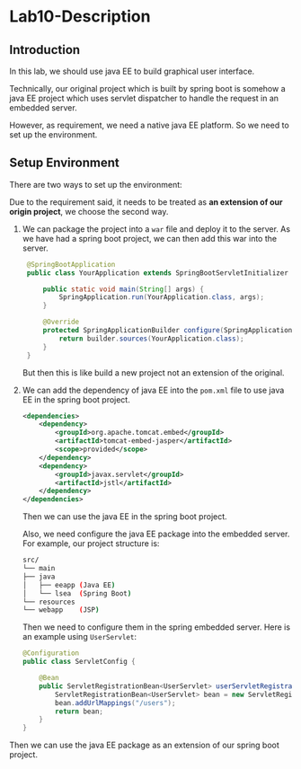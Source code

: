 # Lab10-Description


## Introduction
In this lab, we should use java EE to build graphical user interface.

Technically, our original project which is built by spring boot is somehow a java EE project which uses
servlet dispatcher to handle the request in an embedded server. 

However, as requirement, we need a native java EE platform. So we need to set up the environment.

## Setup Environment
There are two ways to set up the environment:

Due to the requirement said, it needs to be treated as **an extension of our origin project**, we choose the second way.

1. We can package the project into a `war` file and deploy it to the server. As we have had a spring
boot project, we can then add this war into the server.
   ```java
    @SpringBootApplication
    public class YourApplication extends SpringBootServletInitializer {

        public static void main(String[] args) {
            SpringApplication.run(YourApplication.class, args);
        }

        @Override
        protected SpringApplicationBuilder configure(SpringApplicationBuilder builder) {
            return builder.sources(YourApplication.class);
        }
    }
    ```
    But then this is like build a new project not an extension of the original.

2. We can add the dependency of java EE into the `pom.xml` file to use java EE in the spring boot project.
    ```xml
    <dependencies>
        <dependency>
            <groupId>org.apache.tomcat.embed</groupId>
            <artifactId>tomcat-embed-jasper</artifactId>
            <scope>provided</scope>
        </dependency>
        <dependency>
            <groupId>javax.servlet</groupId>
            <artifactId>jstl</artifactId>
        </dependency>
    </dependencies>
    ```
    Then we can use the java EE in the spring boot project.
   
    Also, we need configure the java EE package into the embedded server. For example, our project structure is:
   
    ```bash
    src/
    └── main
    ├── java
    │   ├── eeapp (Java EE)
    │   └── lsea  (Spring Boot)
    └── resources
    └── webapp    (JSP)
    ```
    Then we need to configure them in the spring embedded server. Here is an example using `UserServlet`:
    ```java
    @Configuration
    public class ServletConfig {
    
        @Bean
        public ServletRegistrationBean<UserServlet> userServletRegistrationBean() {
            ServletRegistrationBean<UserServlet> bean = new ServletRegistrationBean<>(new UserServlet());
            bean.addUrlMappings("/users");
            return bean;
        }
    }
    ```
   
Then we can use the java EE package as an extension of our spring boot project.


         
